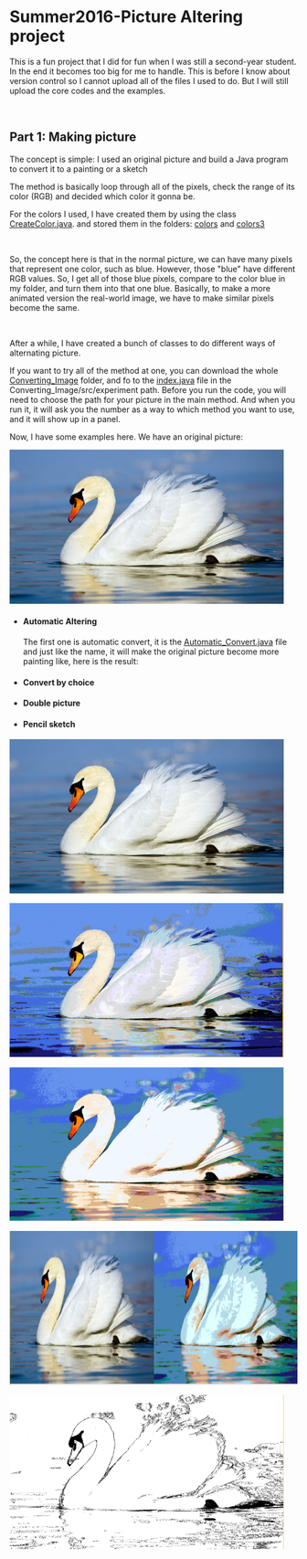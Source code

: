 # Summer2016-Picture Altering project

<p>This is a fun project that I did for fun when I was still a second-year student. In the end it becomes too big for me to handle. This is before I know about version control so I cannot upload all of the files I used to do. But I will still upload the core codes and the examples.<p><br/>

<h2>Part 1: Making picture</h2>
<p>The concept is simple: I used an original picture and build a Java program to convert it to a painting or a sketch<p>
<p>The method is basically loop through all of the pixels, check the range of its color (RGB) and decided which color it gonna be.</p>
<p>For the colors I used, I have created them by using the class <a href="https://github.com/phNam2/Summer2016/blob/master/Converting_Image/src/experiment/CreateColor.java">CreateColor.java</a>. and stored them in the folders: <a href="https://github.com/phNam2/Summer2016/tree/master/Converting_Image/colors">colors</a> and <a href="https://github.com/phNam2/Summer2016/tree/master/Converting_Image/colors3">colors3</a></p><br/>

<p>So, the concept here is that in the normal picture, we can have many pixels that represent one color, such as blue. However, those "blue" have different RGB values. So, I get all of those blue pixels, compare to the color blue in my folder, and turn them into that one blue. Basically, to make a more animated version the real-world image, we have to make similar pixels become the same.</p><br/>

<p>After a while, I have created a bunch of classes to do different ways of alternating picture.</p>
<p>If you want to try all of the method at one, you can download the whole <a href="https://github.com/phNam2/Summer2016/tree/master/Converting_Image">Converting_Image</a> folder, and fo to the <a href="https://github.com/phNam2/Summer2016/blob/master/Converting_Image/src/experiment/index.java">index.java</a> file in the Converting_Image/src/experiment path. Before you run the code, you will  need to choose the path for your picture in the main method. And when you run it, it will ask you the number as a way to which method you want to use, and it will show up in a panel.<br/></p>

<p>Now, I have some examples here. We have an original picture:</p>
<p><img alt="Image" title="icon" src="https://github.com/phNam2/Summer2016/blob/master/image/pic/1.PNG" width="480px" height="270px"/></p>
<ul>
<li><h4>Automatic Altering</h4>
    The first one is automatic convert, it is the <a href="https://github.com/phNam2/Summer2016/blob/master/Converting_Image/src/experiment/Automatic_Convert.java">Automatic_Convert.java</a> file and just like the name, it will make the original picture become more painting like, here is the result:
    
</li>

<li><h4>Convert by choice</h4>

</li>

<li><h4>Double picture</h4>

</li>
<li><h4>Pencil sketch</h4>

</li>

</ul>

<p><img alt="Image" title="icon" src="https://github.com/phNam2/Summer2016/blob/master/image/pic/1.PNG" width="480px" height="270px"/></p>
<p><img alt="Image" title="icon" src="https://github.com/phNam2/Summer2016/blob/master/image/pic/2.PNG" width="480px" height="270px"/></p>
<p><img alt="Image" title="icon" src="https://github.com/phNam2/Summer2016/blob/master/image/pic/3.PNG" width="480px" height="270px"/></p>
<p><img alt="Image" title="icon" src="https://github.com/phNam2/Summer2016/blob/master/image/pic/4.PNG" width="960px" height="270px"/></p>
<p><img alt="Image" title="icon" src="https://github.com/phNam2/Summer2016/blob/master/image/pic/5.PNG" width="480px" height="270px"/></p>